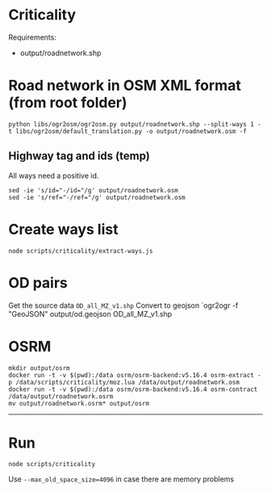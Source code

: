 # Criticality

Requirements:
- output/roadnetwork.shp

# Road network in OSM XML format (from root folder)
```
python libs/ogr2osm/ogr2osm.py output/roadnetwork.shp --split-ways 1 -t libs/ogr2osm/default_translation.py -o output/roadnetwork.osm -f
```

## Highway tag and ids (temp)
All ways need a positive id.
```
sed -ie 's/id="-/id="/g' output/roadnetwork.osm
sed -ie 's/ref="-/ref="/g' output/roadnetwork.osm
```

# Create ways list
```
node scripts/criticality/extract-ways.js
```

# OD pairs
Get the source data `OD_all_MZ_v1.shp`
Convert to geojson `ogr2ogr -f "GeoJSON" output/od.geojson OD_all_MZ_v1.shp

# OSRM
```
mkdir output/osrm
docker run -t -v $(pwd):/data osrm/osrm-backend:v5.16.4 osrm-extract -p /data/scripts/criticality/moz.lua /data/output/roadnetwork.osm
docker run -t -v $(pwd):/data osrm/osrm-backend:v5.16.4 osrm-contract /data/output/roadnetwork.osrm
mv output/roadnetwork.osrm* output/osrm
```

------

# Run
```
node scripts/criticality
```

Use `--max_old_space_size=4096` in case there are memory problems